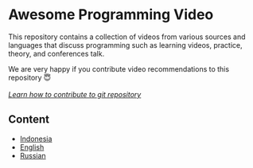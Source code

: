 # Awesome Programming Video

This repository contains a collection of videos from various sources and languages that discuss programming such as learning videos, practice, theory, and conferences talk.

We are very happy if you contribute video recommendations to this repository 😇 <br><br>
*<a href="https://docs.github.com/en/pull-requests/collaborating-with-pull-requests/proposing-changes-to-your-work-with-pull-requests/creating-a-pull-request#creating-the-pull-request">Learn how to contribute to git repository</a>*

## Content

- [Indonesia](https://github.com/ichsanputr/awesome-programming-video/tree/main/indonesia)
- [English](https://github.com/ichsanputr/awesome-programming-video/tree/main/english)
- [Russian](https://github.com/ichsanputr/awesome-programming-video/tree/main/russian)


